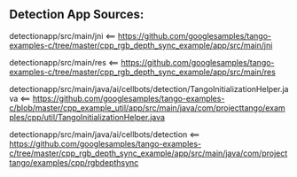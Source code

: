 Detection App Sources:
----------------------

detectionapp/src/main/jni <== https://github.com/googlesamples/tango-examples-c/tree/master/cpp_rgb_depth_sync_example/app/src/main/jni

detectionapp/src/main/res <== https://github.com/googlesamples/tango-examples-c/tree/master/cpp_rgb_depth_sync_example/app/src/main/res

detectionapp/src/main/java/ai/cellbots/detection/TangoInitializationHelper.java <== https://github.com/googlesamples/tango-examples-c/blob/master/cpp_example_util/app/src/main/java/com/projecttango/examples/cpp/util/TangoInitializationHelper.java

detectionapp/src/main/java/ai/cellbots/detection <== https://github.com/googlesamples/tango-examples-c/tree/master/cpp_rgb_depth_sync_example/app/src/main/java/com/projecttango/examples/cpp/rgbdepthsync
